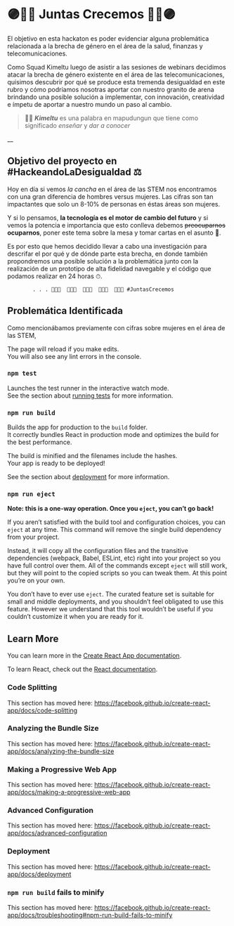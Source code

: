 # 🟣✊🏻 Juntas Crecemos ✊🏻🟣

El objetivo en esta hackaton es poder evidenciar alguna problemática relacionada a la brecha de género en el área de la salud, finanzas y telecomunicaciones. 

Como Squad Kimeltu luego de asistir a las sesiones de webinars decidimos atacar la brecha de género existente en el área de las telecomunicaciones, quisimos descubrir por qué se produce esta tremenda desigualdad en este rubro y cómo podríamos nosotras aportar con nuestro granito de arena brindando una posible solución a implementar, con innovación, creatividad e ímpetu de aportar a nuestro mundo un paso al cambio.

>✊🏻 __*Kimeltu*__ es una palabra en mapudungun que tiene como significado _enseñar_ y _dar a conocer_

__


## Objetivo del proyecto en #HackeandoLaDesigualdad ⚖️

Hoy en día si vemos _la cancha_ en el área de las STEM nos encontramos con una gran diferencia de hombres versus mujeres. Las cifras son tan impactantes que solo un 8-10% de personas en éstas áreas son mujeres.

Y si lo pensamos, **la tecnología es el motor de cambio del futuro** y si vemos la potencia e importancia que esto conlleva debemos ~~preocuparnos~~ **ocuparnos**, poner este tema sobre la mesa y tomar cartas en el asunto 🦾.

Es por esto que hemos decidido llevar a cabo una investigación para descrifar el por qué y de dónde parte esta brecha, en donde también propondremos una posible solución a la problemática junto con la realización de un prototipo de alta fidelidad navegable y el código que podamos realizar en 24 horas ⏱. 

            . . . 👩🏻‍💻  👩🏼‍💻  👩🏽‍💻  👩🏾‍💻  👩🏿‍💻 #JuntasCrecemos

## Problemática Identificada

Como mencionábamos previamente con cifras sobre mujeres en el área de las STEM, 

The page will reload if you make edits.<br />
You will also see any lint errors in the console.

### `npm test`

Launches the test runner in the interactive watch mode.<br />
See the section about [running tests](https://facebook.github.io/create-react-app/docs/running-tests) for more information.

### `npm run build`

Builds the app for production to the `build` folder.<br />
It correctly bundles React in production mode and optimizes the build for the best performance.

The build is minified and the filenames include the hashes.<br />
Your app is ready to be deployed!

See the section about [deployment](https://facebook.github.io/create-react-app/docs/deployment) for more information.

### `npm run eject`

**Note: this is a one-way operation. Once you `eject`, you can’t go back!**

If you aren’t satisfied with the build tool and configuration choices, you can `eject` at any time. This command will remove the single build dependency from your project.

Instead, it will copy all the configuration files and the transitive dependencies (webpack, Babel, ESLint, etc) right into your project so you have full control over them. All of the commands except `eject` will still work, but they will point to the copied scripts so you can tweak them. At this point you’re on your own.

You don’t have to ever use `eject`. The curated feature set is suitable for small and middle deployments, and you shouldn’t feel obligated to use this feature. However we understand that this tool wouldn’t be useful if you couldn’t customize it when you are ready for it.

## Learn More

You can learn more in the [Create React App documentation](https://facebook.github.io/create-react-app/docs/getting-started).

To learn React, check out the [React documentation](https://reactjs.org/).

### Code Splitting

This section has moved here: https://facebook.github.io/create-react-app/docs/code-splitting

### Analyzing the Bundle Size

This section has moved here: https://facebook.github.io/create-react-app/docs/analyzing-the-bundle-size

### Making a Progressive Web App

This section has moved here: https://facebook.github.io/create-react-app/docs/making-a-progressive-web-app

### Advanced Configuration

This section has moved here: https://facebook.github.io/create-react-app/docs/advanced-configuration

### Deployment

This section has moved here: https://facebook.github.io/create-react-app/docs/deployment

### `npm run build` fails to minify

This section has moved here: https://facebook.github.io/create-react-app/docs/troubleshooting#npm-run-build-fails-to-minify
